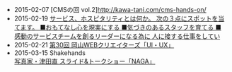 * 2015-02-07 [CMSの回 vol.2]http://kawa-tani.com/cms-hands-on/
* 2015-02-19 [サービス、ホスピタリティとは何か。  次の３点にスポットを当てます。 ■おもてなし心を現実にする ■気づきのあるスタッフを育てる ■感動のサービスチームを創るリーダーになる為に  人に接する仕事をしてい](http://www.facebook.com/CoworkingShakeHands/posts/865030323548363)
* 2015-02-21 [第30回 岡山WEBクリエイターズ「UI・UX」](https://www.facebook.com/events/350211541847264/)
* 2015-03-15 Shakehands [写真家・津田直 スライド&amp;トークショー「NAGA」](http://readan-deat.com/2015/01/tsuda_event/)
